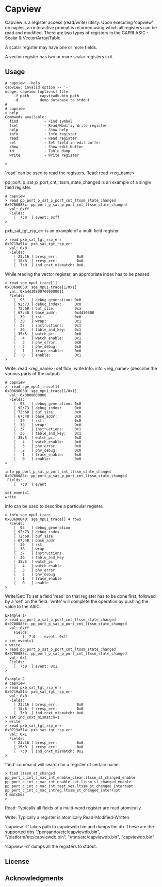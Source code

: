 # Capview

Capview is a register access (read/write) utility.
Upon executing 'capview' on naples, an interactive prompt is returned using
which all registers can be read and modified.
There are two types of registers in the CAPRI ASIC - Scalar & Vector/Array/Table.

A scalar register may have one or more fields.

A vector register has two or more scalar registers in it.

## Usage 
```
# capview --help
capview: invalid option -- '-'
usage: capview [options] file
    -f path     capviewdb.bin path
    -d          dump database to stdout
#
# capview
> help
Commands available:
  find            - Find symbol
  fset            - Read/Modifiy Write register
  help            - Show help
  info            - Info register
  read            - Read register
  set             - Set field in edit buffer
  show            - Show edit buffer
  td              - Table dump
  write           - Write register

>
```

'read' can be used to read the registers.
Read: read <reg_name>

pp_port_p_sat_p_port_cnt_ltssm_state_changed is an example of a single field register.

```
# capview
> read pp_port_p_sat_p_port_cnt_ltssm_state_changed
0x0700085c: pp_port_p_sat_p_port_cnt_ltssm_state_changed
  val: 0xff
  Fields:
    [  7:0  ] event: 0xff
>
```
pxb_sat_tgt_rsp_err is an example of a multi field register.
```
> read pxb_sat_tgt_rsp_err
0x0719a514: pxb_sat_tgt_rsp_err
  val: 0x0
  Fields:
    [ 23:16 ] bresp_err:         0x0
    [ 15:8  ] rresp_err:         0x0
    [  7:0  ] ind_cnxt_mismatch: 0x0
```


While reading the vector register, an appropriate index has to be passed.
```
> read sge_mpu1_trace[1]
0x03690050: sge_mpu1_trace[1/0x1]
  val: 0xa4d308007000000011
  Fields:
    [  93   ] debug_generation: 0x0
    [ 92:73 ] debug_index:      0x0
    [ 72:68 ] buf_size:         0xa
    [ 67:40 ] base_addr:        0x4d30800
    [  39   ] rst:              0x0
    [  38   ] wrap:             0x1
    [  37   ] instructions:     0x1
    [  36   ] table_and_key:    0x1
    [ 35:5  ] watch_pc:         0x0
    [   4   ] watch_enable:     0x1
    [   3   ] phv_error:        0x0
    [   2   ] phv_debug:        0x0
    [   1   ] trace_enable:     0x0
    [   0   ] enable:           0x1
>
```

Write: read <reg_name>; set fld=; write
Info: info <reg_name> (describe the various parts of the output)

```
# capview
>  read sge_mpu1_trace[1]
0x03690050: sge_mpu1_trace[1/0x1]
  val: 0x3000000000
  Fields:
    [  93   ] debug_generation: 0x0
    [ 92:73 ] debug_index:      0x0
    [ 72:68 ] buf_size:         0x0
    [ 67:40 ] base_addr:        0x0
    [  39   ] rst:              0x0
    [  38   ] wrap:             0x0
    [  37   ] instructions:     0x1
    [  36   ] table_and_key:    0x1
    [ 35:5  ] watch_pc:         0x0
    [   4   ] watch_enable:     0x0
    [   3   ] phv_error:        0x0
    [   2   ] phv_debug:        0x0
    [   1   ] trace_enable:     0x0
    [   0   ] enable:           0x0
>

info pp_port_p_sat_p_port_cnt_ltssm_state_changed
0x0700085c: pp_port_p_sat_p_port_cnt_ltssm_state_changed
 Fields:
    [  7:0  ] event

set event=1
write

```


info can be used to describe a particular register.
```
> info sge_mpu1_trace
0x03690040: sge_mpu1_trace[] 4 rows
  Fields:
    [  93   ] debug_generation
    [ 92:73 ] debug_index
    [ 72:68 ] buf_size
    [ 67:40 ] base_addr
    [  39   ] rst
    [  38   ] wrap
    [  37   ] instructions
    [  36   ] table_and_key
    [ 35:5  ] watch_pc
    [   4   ] watch_enable
    [   3   ] phv_error
    [   2   ] phv_debug
    [   1   ] trace_enable
    [   0   ] enable
>
```
Write/Set:
To set a field 'read' on that register has to be done first,
followed by a 'set' on the field. 'write' will complete the
operation by pushing the value to the ASIC.
```
Example 1-
> read pp_port_p_sat_p_port_cnt_ltssm_state_changed
0x0700085c: pp_port_p_sat_p_port_cnt_ltssm_state_changed
  val: 0xff
    Fields:
        [  7:0  ] event: 0xff
> set event=1
> write
> read pp_port_p_sat_p_port_cnt_ltssm_state_changed
0x0700085c: pp_port_p_sat_p_port_cnt_ltssm_state_changed
  val: 0x1
  Fields:
    [  7:0  ] event: 0x1
>

Example 2
# capview
> read pxb_sat_tgt_rsp_err
0x0719a514: pxb_sat_tgt_rsp_err
  val: 0x0
  Fields:
    [ 23:16 ] bresp_err:         0x0
    [ 15:8  ] rresp_err:         0x0
    [  7:0  ] ind_cnxt_mismatch: 0x0
> set ind_cnxt_mismatch=1
> write
> read pxb_sat_tgt_rsp_err
0x0719a514: pxb_sat_tgt_rsp_err
  val: 0x1
  Fields:
    [ 23:16 ] bresp_err:         0x0
    [ 15:8  ] rresp_err:         0x0
    [  7:0  ] ind_cnxt_mismatch: 0x1
>
```

'find' command will search for a register of certain name.

```
> find ltssm_st_changed
pp_port_c_int_c_mac_int_enable_clear.ltssm_st_changed_enable
pp_port_c_int_c_mac_int_enable_set.ltssm_st_changed_enable
pp_port_c_int_c_mac_int_test_set.ltssm_st_changed_interrupt
pp_port_c_int_c_mac_intreg.ltssm_st_changed_interrupt
4 matches
>
```
Read: Typically all fields of a multi-word register are read atomically.

Write: Typically a register is atomically Read-Modified-Written.

'capview -f' takes path to capviewdb.bin and dumps the db.
These are the supported dbs
"/pensando/etc/capviewdb.bin",
"/platform/etc/capviewdb.bin",
"/mnt/etc/capviewdb.bin",
"capviewdb.bin"

'capview -d' dumps all the registers to stdout.

## License


## Acknowledgments


